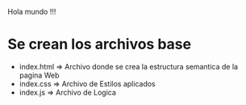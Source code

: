 Hola mundo !!!

# Se crean los archivos base

- index.html => Archivo donde se crea la estructura semantica de la pagina Web
- index.css => Archivo de Estilos aplicados
- index.js => Archivo de Logica
